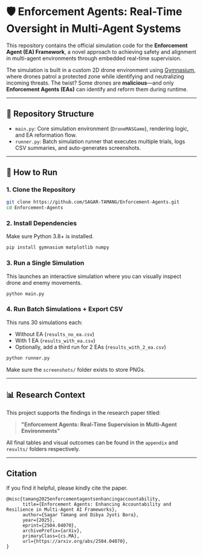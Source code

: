 # 🛡️ Enforcement Agents: Real-Time Oversight in Multi-Agent Systems

This repository contains the official simulation code for the **Enforcement Agent (EA) Framework**, a novel approach to achieving safety and alignment in multi-agent environments through embedded real-time supervision.

The simulation is built in a custom 2D drone environment using [Gymnasium](https://github.com/Farama-Foundation/Gymnasium), where drones patrol a protected zone while identifying and neutralizing incoming threats. The twist? Some drones are **malicious**—and only **Enforcement Agents (EAs)** can identify and reform them during runtime.

---

## 📁 Repository Structure

- `main.py`: Core simulation environment (`DroneMASGame`), rendering logic, and EA reformation flow.
- `runner.py`: Batch simulation runner that executes multiple trials, logs CSV summaries, and auto-generates screenshots.

---

## 🚀 How to Run

### 1. Clone the Repository

```bash
git clone https://github.com/SAGAR-TAMANG/Enforcement-Agents.git
cd Enforcement-Agents
```

### 2. Install Dependencies

Make sure Python 3.8+ is installed.

```bash
pip install gymnasium matplotlib numpy
```

### 3. Run a Single Simulation

This launches an interactive simulation where you can visually inspect drone and enemy movements.

```bash
python main.py
```

### 4. Run Batch Simulations + Export CSV

This runs 30 simulations each:
- Without EA (`results_no_ea.csv`)
- With 1 EA (`results_with_ea.csv`)
- Optionally, add a third run for 2 EAs (`results_with_2_ea.csv`)

```bash
python runner.py
```

Make sure the `screenshots/` folder exists to store PNGs.

---

## 📊 Research Context

This project supports the findings in the research paper titled:

> **"Enforcement Agents: Real-Time Supervision in Multi-Agent Environments"**

All final tables and visual outcomes can be found in the `appendix` and `results/` folders respectively.

---

## Citation

If you find it helpful, please kindly cite the paper.
```
@misc{tamang2025enforcementagentsenhancingaccountability,
      title={Enforcement Agents: Enhancing Accountability and Resilience in Multi-Agent AI Frameworks}, 
      author={Sagar Tamang and Dibya Jyoti Bora},
      year={2025},
      eprint={2504.04070},
      archivePrefix={arXiv},
      primaryClass={cs.MA},
      url={https://arxiv.org/abs/2504.04070}, 
}
```
